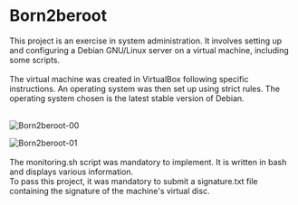 # Born2beroot
This project is an exercise in system administration. It involves setting up and configuring a Debian GNU/Linux server on a virtual machine, including some scripts. <br> <br>
The virtual machine was created in VirtualBox following specific instructions. An operating system was then set up using strict rules. The operating system chosen is the latest stable version of Debian. <br><br>

![Born2beroot-00](https://github.com/RanniSch/Born2beroot/assets/104382315/2987f5f4-c9b7-4686-8e13-83b4e35c45b8)

![Born2beroot-01](https://github.com/RanniSch/Born2beroot/assets/104382315/2cfccec5-864e-4cf7-bf5f-fda08bcae438) 
<br><br>
The monitoring.sh script was mandatory to implement. It is written in bash and displays various information. <br>
To pass this project, it was mandatory to submit a signature.txt file containing the signature of the machine's virtual disc.
